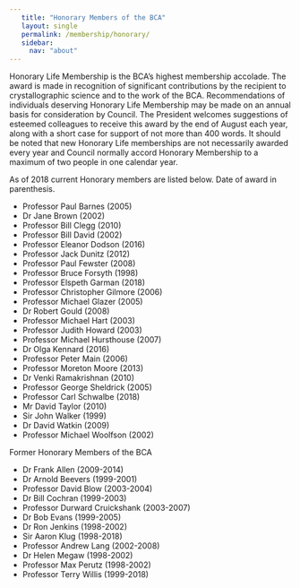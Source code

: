 ```yaml
---
   title: "Honorary Members of the BCA"
   layout: single
   permalink: /membership/honorary/
   sidebar:
     nav: "about"
---
```



Honorary Life Membership is the BCA’s highest membership accolade. The award is made in recognition of significant contributions by the recipient to crystallographic science and to the work of the BCA. Recommendations of individuals deserving Honorary Life Membership may be made on an annual basis for consideration by Council. The President welcomes suggestions of esteemed colleagues to receive this award by the end of August each year, along with a short case for support of not more than 400 words. It should be noted that new Honorary Life memberships are not necessarily awarded every year and Council normally accord Honorary Membership to a maximum of two people in one calendar year.

As of 2018 current Honorary members are listed below. Date of award in parenthesis.

-    Professor Paul Barnes (2005)
-    Dr Jane Brown (2002)
-    Professor Bill Clegg (2010)
-    Professor Bill David (2002)
-    Professor Eleanor Dodson (2016)
-    Professor Jack Dunitz (2012)
-    Professor Paul Fewster (2008)
-    Professor Bruce Forsyth (1998)
-    Professor Elspeth Garman (2018)
-    Professor Christopher Gilmore (2006)
-    Professor Michael Glazer (2005)
-    Dr Robert Gould (2008)
-    Professor Michael Hart (2003)
-    Professor Judith Howard (2003)
-    Professor Michael Hursthouse (2007)
-    Dr Olga Kennard (2016)
-    Professor Peter Main (2006)
-    Professor Moreton Moore (2013)
-    Dr Venki Ramakrishnan (2010)
-    Professor George Sheldrick (2005)
-    Professor Carl Schwalbe (2018)
-    Mr David Taylor (2010)
-    Sir John Walker (1999)
-    Dr David Watkin (2009)
-    Professor Michael Woolfson (2002)

Former Honorary Members of the BCA

-    Dr Frank Allen (2009-2014)
-    Dr Arnold Beevers (1999-2001)
-    Professor David Blow (2003-2004)
-    Dr Bill Cochran (1999-2003)
-    Professor Durward Cruickshank (2003-2007)
-    Dr Bob Evans (1999-2005)
-    Dr Ron Jenkins (1998-2002)
-    Sir Aaron Klug (1998-2018)
-    Professor Andrew Lang (2002-2008)
-    Dr Helen Megaw (1998-2002)
-    Professor Max Perutz (1998-2002)
-    Professor Terry Willis (1999-2018)

